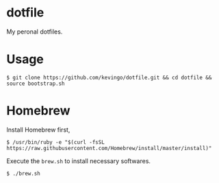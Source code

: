 # dotfile

My peronal dotfiles.

# Usage

```
$ git clone https://github.com/kevingo/dotfile.git && cd dotfile && source bootstrap.sh
```

# Homebrew

Install Homebrew first, 

```
$ /usr/bin/ruby -e "$(curl -fsSL https://raw.githubusercontent.com/Homebrew/install/master/install)"
```

Execute the `brew.sh` to install necessary softwares.

```
$ ./brew.sh
```
